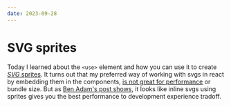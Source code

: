 ```yaml
---
date: 2023-09-28
---
```


# SVG sprites

Today I learned about the `<use>` element and how you can use it to create [_SVG_ sprites](https://benadam.me/thoughts/react-svg-sprites/).
It turns out that my preferred way of working with svgs in react by embedding them in the components, [is not great for performance](https://kurtextrem.de/posts/svg-in-js) or bundle size.
But as [Ben Adam's post shows](https://benadam.me/thoughts/react-svg-sprites/), it looks like inline svgs using sprites gives you the best performance to development experience tradoff.
